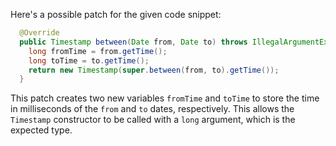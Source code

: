 Here's a possible patch for the given code snippet:

```java
  @Override
  public Timestamp between(Date from, Date to) throws IllegalArgumentException {
    long fromTime = from.getTime();
    long toTime = to.getTime();
    return new Timestamp(super.between(from, to).getTime());
  }
```
This patch creates two new variables `fromTime` and `toTime` to store the time in milliseconds of the `from` and `to` dates, respectively. This allows the `Timestamp` constructor to be called with a `long` argument, which is the expected type.